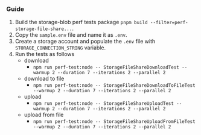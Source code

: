### Guide

1. Build the storage-blob perf tests package `pnpm build --filter=perf-storage-file-share...`.
2. Copy the `sample.env` file and name it as `.env`.
3. Create a storage account and populate the `.env` file with `STORAGE_CONNECTION_STRING` variable.
4. Run the tests as follows
   - download
     - `npm run perf-test:node -- StorageFileShareDownloadTest --warmup 2 --duration 7 --iterations 2 --parallel 2`
   - download to file
     - `npm run perf-test:node -- StorageFileShareDownloadToFileTest --warmup 2 --duration 7 --iterations 2 --parallel 2`
   - upload
     - `npm run perf-test:node -- StorageFileShareUploadTest --warmup 2 --duration 7 --iterations 2 --parallel 2`
   - upload from file
     - `npm run perf-test:node -- StorageFileShareUploadFromFileTest --warmup 2 --duration 7 --iterations 2 --parallel 2`

